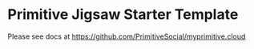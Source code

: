 # Primitive Jigsaw Starter Template

Please see docs at https://github.com/PrimitiveSocial/myprimitive.cloud
